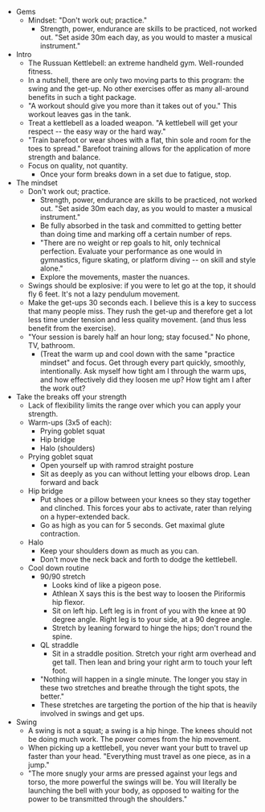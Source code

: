 * Gems
  * Mindset: "Don't work out; practice."
    * Strength, power, endurance are skills to be practiced, not worked out. "Set aside 30m each day, as you
      would to master a musical instrument."
* Intro
  * The Russuan Kettlebell: an extreme handheld gym. Well-rounded fitness.
  * In a nutshell, there are only two moving parts to this program: the swing and the get-up. No other
    exercises offer as many all-around benefits in such a tight package.
  * "A workout should give you more than it takes out of you." This workout leaves gas in the tank.
  * Treat a kettlebell as a loaded weapon. "A kettlebell will get your respect -- the easy way or the hard
    way."
  * "Train barefoot or wear shoes with a flat, thin sole and room for the toes to spread." Barefoot training
    allows for the application of more strength and balance.
  * Focus on quality, not quantity.
    * Once your form breaks down in a set due to fatigue, stop.
* The mindset
  * Don't work out; practice.
    * Strength, power, endurance are skills to be practiced, not worked out. "Set aside 30m each day, as you
      would to master a musical instrument."
    * Be fully absorbed in the task and committed to getting better than doing time and marking off a certain
      number of reps.
    * "There are no weight or rep goals to hit, only technical perfection. Evaluate your performance as one
      would in gymnastics, figure skating, or platform diving -- on skill and style alone."
    * Explore the movements, master the nuances.
  * Swings should be explosive: if you were to let go at the top, it should fly 6 feet. It's not a lazy
    pendulum movement.
  * Make the get-ups 30 seconds each. I believe this is a key to success that many people miss. They rush the
    get-up and therefore get a lot less time under tension and less quality movement. (and thus less benefit
    from the exercise).
  * "Your session is barely half an hour long; stay focused." No phone, TV, bathroom.
    * (Treat the warm up and cool down with the same "practice mindset" and focus. Get through every part
      quickly, smoothly, intentionally. Ask myself how tight am I through the warm ups, and how effectively
      did they loosen me up? How tight am I after the work out?
* Take the breaks off your strength
  * Lack of flexibility limits the range over which you can apply your strength.
  * Warm-ups (3x5 of each):
    * Prying goblet squat
    * Hip bridge
    * Halo (shoulders)
  * Prying goblet squat
    * Open yourself up with ramrod straight posture
    * Sit as deeply as you can without letting your elbows drop. Lean forward and back
  * Hip bridge
    * Put shoes or a pillow between your knees so they stay together and clinched. This forces your abs to
      activate, rater than relying on a hyper-extended back.
    * Go as high as you can for 5 seconds. Get maximal glute contraction.
  * Halo
    * Keep your shoulders down as much as you can.
    * Don't move the neck back and forth to dodge the kettlebell.
  * Cool down routine
    * 90/90 stretch
      * Looks kind of like a pigeon pose.
      * Athlean X says this is the best way to loosen the Piriformis hip flexor.
      * Sit on left hip. Left leg is in front of you with the knee at 90 degree angle. Right leg is to your
        side, at a 90 degree angle.
      * Stretch by leaning forward to hinge the hips; don't round the spine.
    * QL straddle
      * Sit in a straddle position. Stretch your right arm overhead and get tall. Then lean and bring your
        right arm to touch your left foot.
    * "Nothing will happen in a single minute. The longer you stay in these two stretches and breathe through
      the tight spots, the better."
    * These stretches are targeting the portion of the hip that is heavily involved in swings and get ups.
* Swing
  * A swing is not a squat; a swing is a hip hinge. The knees should not be doing much work. The power comes
    from the hip movement.
  * When picking up a kettlebell, you never want your butt to travel up faster than your head. "Everything
    must travel as one piece, as in a jump."
  * "The more snugly your arms are pressed against your legs and torso, the more powerful the swings will be.
    You will literally be launching the bell with your body, as opposed to waiting for the power to be
    transmitted through the shoulders."
